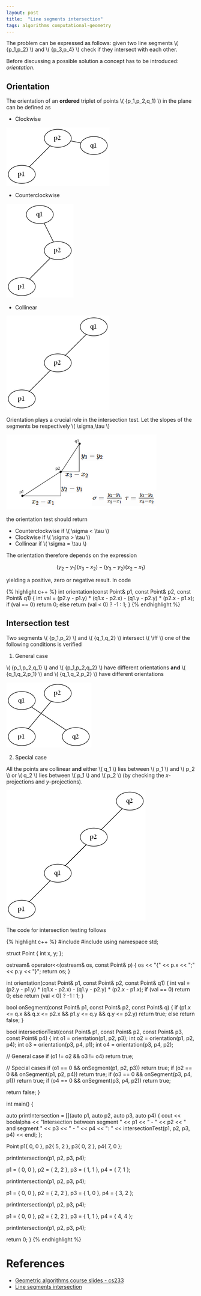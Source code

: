 ```yaml
---
layout: post
title:  "Line segments intersection"
tags: algorithms computational-geometry
---
```


The problem can be expressed as follows: given two line segments \\( {p_1,p_2} \\) and \\( {p_3,p_4} \\) check if they intersect with each other.

Before discussing a possible solution a concept has to be introduced: *orientation*.

Orientation
-----------

The orientation of an **ordered** triplet of points \\( {p_1,p_2,q_1} \\) in the plane can be defined as

* Clockwise

![image](/images/posts/linesegmentintersection1.png)

* Counterclockwise

![image](/images/posts/linesegmentintersection2.png)

* Collinear

![image](/images/posts/linesegmentintersection3.png)

Orientation plays a crucial role in the intersection test. Let the slopes of the segments be respectively \\( \sigma,\tau \\)

![image](/images/posts/linesegmentintersection6.png)

the orientation test should return

* Counterclockwise if \\( \sigma < \tau \\)
* Clockwise if \\( \sigma > \tau \\)
* Collinear if \\( \sigma = \tau \\)

The orientation therefore depends on the expression

$$ (y_2 - y_1)(x_3 - x_2) - (y_3 - y_2)(x_2 - x_1) $$

yielding a positive, zero or negative result. In code

{% highlight c++ %}
int orientation(const Point& p1, const Point& p2, const Point& q1) {
  int val = (p2.y - p1.y) * (q1.x - p2.x) - (q1.y - p2.y) * (p2.x - p1.x);
  if (val == 0)
    return 0;
  else
    return (val < 0) ? -1 : 1;
}
{% endhighlight %}


Intersection test
-----------------

Two segments \\( {p_1,p_2} \\) and \\( {q_1,q_2} \\) intersect \\( \iff \\) one of the following conditions is verified

1. General case

\\( {p_1,p_2,q_1} \\) and \\( {p_1,p_2,q_2} \\) have different orientations **and** \\( {q_1,q_2,p_1} \\) and \\( {q_1,q_2,p_2} \\) have different orientations

![image](/images/posts/linesegmentintersection4.png)

2. Special case

All the points are collinear **and** either \\( q_1 \\) lies between \\( p_1 \\) and \\( p_2 \\) or \\( q_2 \\) lies between \\( p_1 \\) and \\( p_2 \\) (by checking the *x*-projections and *y*-projections).

![image](/images/posts/linesegmentintersection5.png)

The code for intersection testing follows

{% highlight c++ %}
#include <iostream>
#include <string>
using namespace std;

struct Point {
  int x, y;
};

ostream& operator<<(ostream& os, const Point& p) {
  os << "{" << p.x << ";" << p.y << "}";
  return os;
}

int orientation(const Point& p1, const Point& p2, const Point& q1) {
  int val = (p2.y - p1.y) * (q1.x - p2.x) - (q1.y - p2.y) * (p2.x - p1.x);
  if (val == 0)
    return 0;
  else
    return (val < 0) ? -1 : 1;
}

bool onSegment(const Point& p1, const Point& p2, const Point& q) {
  if (p1.x <= q.x && q.x <= p2.x && p1.y <= q.y && q.y <= p2.y)
    return true;
  else
    return false;
}

bool intersectionTest(const Point& p1, const Point& p2,
  const Point& p3, const Point& p4) {
  int o1 = orientation(p1, p2, p3);
  int o2 = orientation(p1, p2, p4);
  int o3 = orientation(p3, p4, p1);
  int o4 = orientation(p3, p4, p2);

  // General case
  if (o1 != o2 && o3 != o4)
    return true;

  // Special cases
  if (o1 == 0 && onSegment(p1, p2, p3))
    return true;
  if (o2 == 0 && onSegment(p1, p2, p4))
    return true;
  if (o3 == 0 && onSegment(p3, p4, p1))
    return true;
  if (o4 == 0 && onSegment(p3, p4, p2))
    return true;

  return false;
}

int main() {

  auto printIntersection = [](auto p1, auto p2, auto p3, auto p4) {
    cout << boolalpha << "Intersection between segment " << p1 << " - "
      << p2 << " and segment " << p3 << " - " << p4 << ": " <<
      intersectionTest(p1, p2, p3, p4) << endl;
  };

  Point p1{ 0, 0 }, p2{ 5, 2 }, p3{ 0, 2 }, p4{ 7, 0 };

  printIntersection(p1, p2, p3, p4);

  p1 = { 0, 0 }, p2 = { 2, 2 }, p3 = { 1, 1 }, p4 = { 7, 1 };

  printIntersection(p1, p2, p3, p4);

  p1 = { 0, 0 }, p2 = { 2, 2 }, p3 = { 1, 0 }, p4 = { 3, 2 };

  printIntersection(p1, p2, p3, p4);

  p1 = { 0, 0 }, p2 = { 2, 2 }, p3 = { 1, 1 }, p4 = { 4, 4 };

  printIntersection(p1, p2, p3, p4);

  return 0;
}
{% endhighlight %}


References
==========
- [Geometric algorithms course slides - cs233](http://www.dcs.gla.ac.uk/~pat/52233/slides/Geometry1x1.pdf)
- [Line segments intersection](http://www.geeksforgeeks.org/check-if-two-given-line-segments-intersect/)